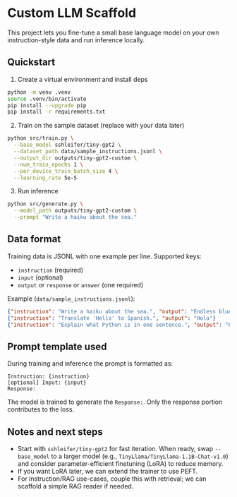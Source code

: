 # Custom LLM Scaffold

This project lets you fine-tune a small base language model on your own instruction-style data and run inference locally.

## Quickstart

1) Create a virtual environment and install deps

```bash
python -m venv .venv
source .venv/bin/activate
pip install --upgrade pip
pip install -r requirements.txt
```

2) Train on the sample dataset (replace with your data later)

```bash
python src/train.py \
  --base_model sshleifer/tiny-gpt2 \
  --dataset_path data/sample_instructions.jsonl \
  --output_dir outputs/tiny-gpt2-custom \
  --num_train_epochs 1 \
  --per_device_train_batch_size 4 \
  --learning_rate 5e-5
```

3) Run inference

```bash
python src/generate.py \
  --model_path outputs/tiny-gpt2-custom \
  --prompt "Write a haiku about the sea."
```

## Data format

Training data is JSONL with one example per line. Supported keys:
- `instruction` (required)
- `input` (optional)
- `output` or `response` or `answer` (one required)

Example (`data/sample_instructions.jsonl`):

```json
{"instruction": "Write a haiku about the sea.", "output": "Endless blue whispers\nFoam-kissed shores breathe ancient songs\nGulls stitch sky with wind"}
{"instruction": "Translate 'Hello' to Spanish.", "output": "Hola"}
{"instruction": "Explain what Python is in one sentence.", "output": "Python is a high-level, general-purpose programming language known for its readability and vast ecosystem."}
```

## Prompt template used

During training and inference the prompt is formatted as:

```
Instruction: {instruction}
[optional] Input: {input}
Response:
```

The model is trained to generate the `Response:`. Only the response portion contributes to the loss.

## Notes and next steps

- Start with `sshleifer/tiny-gpt2` for fast iteration. When ready, swap `--base_model` to a larger model (e.g., `TinyLlama/TinyLlama-1.1B-Chat-v1.0`) and consider parameter-efficient finetuning (LoRA) to reduce memory. 
- If you want LoRA later, we can extend the trainer to use PEFT.
- For instruction/RAG use-cases, couple this with retrieval; we can scaffold a simple RAG reader if needed.
